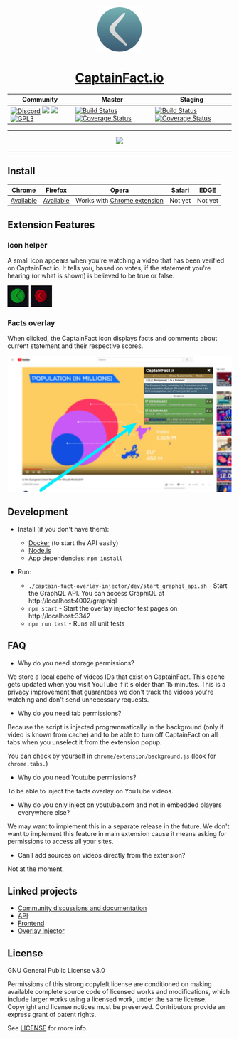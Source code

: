 <p align="center"><img src="chrome/assets/img/icon.png" height="100"/></p>
<h1 align="center"><a href="https://captainfact.io">CaptainFact.io</a></h1>

<table>
  <thead>
    <tr>
      <th>Community</th>
      <th>Master</th>
      <th>Staging</th>
    </tr>
  </thead>
  <tbody>
    <tr>
      <td>
        <a href="https://discord.gg/2Qd7hMz" title="Discord"><img src="https://discordapp.com/api/guilds/416782744748687361/widget.png" alt="Discord"></a>
        <a href="https://twitter.com/CaptainFact_io" title="Twitter"><img src="https://img.shields.io/twitter/follow/CaptainFact_io.svg?style=social&label=Follow"></a>
        <a href="https://opencollective.com/captainfact_io" title="Backers on Open Collective"><img src="https://opencollective.com/captainfact_io/backers/badge.svg"></a>
        <a href="./LICENSE"><img src="https://img.shields.io/github/license/CaptainFact/captain-fact-extension.svg" alt="GPL3"></a>
      </td>
      <td>
        <a href="https://travis-ci.org/CaptainFact/captain-fact-extension"><img src="https://travis-ci.org/CaptainFact/captain-fact-extension.svg?branch=master" alt="Build Status"/></a>
        <a href='https://coveralls.io/github/CaptainFact/captain-fact-extension?branch=master'><img src='https://coveralls.io/repos/github/CaptainFact/captain-fact-extension/badge.svg?branch=master' alt='Coverage Status' /></a>
      </td>
      <td>
        <a href="https://travis-ci.org/CaptainFact/captain-fact-extension"><img src="https://travis-ci.org/CaptainFact/captain-fact-extension.svg?branch=staging" alt="Build Status"/></a>
        <a href='https://coveralls.io/github/CaptainFact/captain-fact-extension?branch=staging'><img src='https://coveralls.io/repos/github/CaptainFact/captain-fact-extension/badge.svg?branch=staging' alt='Coverage Status' /></a>
      </td>
    </tr>
  </tbody>
</table>

<hr/>

<p align="center">
<a href="https://opencollective.com/captainfact_io/donate" target="_blank">
  <img src="https://opencollective.com/captainfact_io/donate/button@2x.png?color=blue" width=300 />
</a>
</p>

-------------------------

## Install

|     **Chrome**    |    **Firefox**     |     **Opera**                    |     **Safari**    |     **EDGE**    |
| ----------------- | ------------------ | -------------------------------- | ----------------- | ------------- |
| [Available][0]    | [Available][1]     | Works with [Chrome extension][0] | Not yet       | Not yet       |

[0]: https://chrome.google.com/webstore/detail/captainfact-beta/fnnhlmbnlbgomamcolcpgncflofhjckm "Install for Chrome"
[1]: https://addons.mozilla.org/en-US/firefox/addon/captainfact/ "Add to Firefox"

## Extension Features

### Icon helper

A small icon appears when you're watching a video that has been verified on CaptainFact.io. It
tells you, based on votes, if the statement you're hearing (or what is shown) is believed to be
true or false.

![Icon approve](misc/approve.gif)
![Icon refute](misc/refute.gif)

### Facts overlay 

When clicked, the CaptainFact icon displays facts and comments about current statement and
their respective scores.

![Demo screenshot](misc/demo-youtube.jpg)

## Development

* Install (if you don't have them):
  * [Docker](https://docs.docker.com/install/) (to start the API easily)
  * [Node.js](http://nodejs.org)
  * App dependencies: `npm install`
  
* Run:
  * `./captain-fact-overlay-injector/dev/start_graphql_api.sh` - Start the GraphQL API. You can access GraphiQL at http://localhost:4002/graphiql
  * `npm start` - Start the overlay injector test pages on http://localhost:3342
  * `npm run test` - Runs all unit tests

## FAQ

* Why do you need storage permissions?

We store a local cache of videos IDs that exist on CaptainFact. This cache gets updated when you visit YouTube
if it's older than 15 minutes. This is a privacy improvement that guarantees we don't track the videos you're 
watching and don't send unnecessary requests.

* Why do you need tab permissions?

Because the script is injected programmatically in the background (only if video is known from cache) and
to be able to turn off CaptainFact on all tabs when you unselect it from the extension popup.

You can check by yourself in `chrome/extension/background.js` (look for `chrome.tabs.`)

* Why do you need Youtube permissions?

To be able to inject the facts overlay on YouTube videos.

* Why do you only inject on youtube.com and not in embedded players everywhere else?

We may want to implement this in a separate release in the future. We don't want to implement
this feature in main extension cause it means asking for permissions to access all your sites. 

* Can I add sources on videos directly from the extension?
 
Not at the moment.

## Linked projects


* [Community discussions and documentation](https://github.com/CaptainFact/captain-fact/)
* [API](https://github.com/CaptainFact/captain-fact-api)
* [Frontend](https://github.com/CaptainFact/captain-fact-frontend)
* [Overlay Injector](https://github.com/CaptainFact/captain-fact-overlay-injector)

## License

GNU General Public License v3.0

Permissions of this strong copyleft license are conditioned on making available complete source code of licensed works 
and modifications, which include larger works using a licensed work, under the same license. Copyright and license 
notices must be preserved. Contributors provide an express grant of patent rights.

See [LICENSE](LICENSE) for more info.
